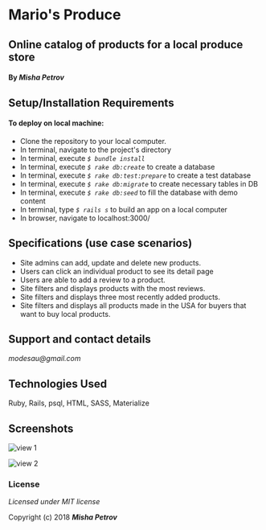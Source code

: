 # Mario's Produce 

## Online catalog of products for a local produce store

#### By _**Misha Petrov**_


## Setup/Installation Requirements

#### To deploy on local machine: 

* Clone the repository to your local computer.
* In terminal, navigate to the project's directory
* In terminal, execute _`$ bundle install`_
* In terminal, execute _`$ rake db:create`_ to create a database
* In terminal, execute _`$ rake db:test:prepare`_ to create a test database
* In terminal, execute _`$ rake db:migrate`_ to create necessary tables in DB
* In terminal, execute _`$ rake db:seed`_ to fill the database with demo content
* In terminal, type _`$ rails s`_ to build an app on a local computer
* In browser, navigate to localhost:3000/

## Specifications (use case scenarios)

* Site admins can add, update and delete new products.
* Users can click an individual product to see its detail page
* Users are able to add a review to a product.
* Site filters and displays products with the most reviews.
* Site filters and displays three most recently added products.
* Site filters and displays all products made in the USA for buyers that want to buy local products.

## Support and contact details

_modesau@gmail.com_

## Technologies Used

Ruby, Rails, psql, HTML, SASS, Materialize

## Screenshots

![view 1](https://i.imgur.com/K4JZpiS.png)

![view 2](https://i.imgur.com/3Rl1phM.png)

### License

*Licensed under MIT license*

Copyright (c) 2018 **_Misha Petrov_**
